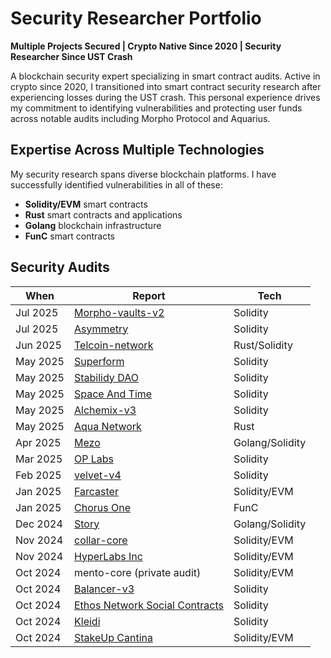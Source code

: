 # Security Researcher Portfolio

**Multiple Projects Secured | Crypto Native Since 2020 | Security Researcher Since UST Crash**

A blockchain security expert specializing in smart contract audits. Active in crypto since 2020, I transitioned into smart contract security research after experiencing losses during the UST crash. This personal experience drives my commitment to identifying vulnerabilities and protecting user funds across notable audits including Morpho Protocol and Aquarius.

## Expertise Across Multiple Technologies
My security research spans diverse blockchain platforms. I have 
 successfully identified vulnerabilities in all of these:

- **Solidity/EVM** smart contracts
- **Rust** smart contracts and applications  
- **Golang** blockchain infrastructure
- **FunC** smart contracts

## Security Audits

| When | Report | Tech |
|------|--------|------|
| Jul 2025 | [Morpho-vaults-v2](https://cantina.xyz/competitions/523e1540-f8c3-45ae-9c5d-b6d35d3a326c) | Solidity |
| Jul 2025 | [Asymmetry](https://cantina.xyz/competitions/3765f098-ef5c-47be-beb9-3f4ce9dcb407) | Solidity |
| Jun 2025 | [Telcoin-network](https://cantina.xyz/competitions/26d5255b-6f68-46cf-be55-81dd565d9d16) | Rust/Solidity |
| May 2025 | [Superform](https://github.com/AlexGorgut/Superform-superform-core/tree/main) | Solidity |
| May 2025 | [Stabilidy DAO](https://cantina.xyz/competitions/e1c0be8d-0c3d-485a-a446-a582beb120b1) | Solidity |
| May 2025 | [Space And Time](https://cantina.xyz/competitions/3cc30b66-1cba-4044-968f-a0817cd7bf83) | Solidity |
| May 2025 | [Alchemix-v3](https://github.com/AlexGorgut/Alchemix-alchemix-v3) | Solidity |
| May 2025 | [Aqua Network](https://github.com/AlexGorgut/Aqua-Network-Aquarius) | Rust |
| Apr 2025 | [Mezo](https://github.com/AlexGorgut/mezo-monorepo) | Golang/Solidity |
| Mar 2025 | [OP Labs](https://cantina.xyz/competitions/44b385bf-e51a-4e6c-b3a8-adbbe24d16e1) | Solidity |
| Feb 2025 | [velvet-v4](https://cantina.xyz/competitions/8cf9c7a0-a7a6-446a-8577-1e2c254eb5a8) | Solidity |
| Jan 2025 | [Farcaster](https://cantina.xyz/competitions/f9326d2b-bb99-45a9-88c5-94c54aa1823a) | Solidity/EVM |
| Jan 2025 | [Chorus One](https://cantina.xyz/competitions/e9e9b3e0-f213-45e4-8d05-d72bf0c8787a) | FunC |
| Dec 2024 | [Story](https://cantina.xyz/competitions/0561defa-eeb2-4a74-8884-5d7a873afa58) | Golang/Solidity |
| Nov 2024 | [collar-core](https://cantina.xyz/competitions/050711ca-a6d1-4fdd-9f94-3816233c1bd5) | Solidity/EVM |
| Nov 2024 | [HyperLabs Inc](https://cantina.xyz/competitions/cd180bb3-5d7d-46ed-8b99-d905e54a9d0b) | Solidity/EVM |
| Oct 2024 | mento-core (private audit) | Solidity/EVM |
| Oct 2024 | [Balancer-v3](https://cantina.xyz/competitions/949ad7c5-ea14-427d-b10a-54e33cef921b) | Solidity |
| Oct 2024 | [Ethos Network Social Contracts](https://audits.sherlock.xyz/contests/584) | Solidity |
| Oct 2024 | [Kleidi](https://code4rena.com/audits/2024-10-kleidi) | Solidity |
| Oct 2024 | [StakeUp Cantina](https://cantina.xyz/competitions/61087007-c7e9-4c4e-9d90-4e118933fecf) | Solidity/EVM |
